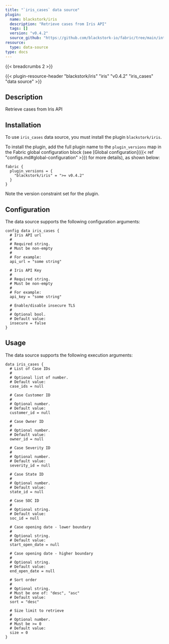 ```yaml
---
title: "`iris_cases` data source"
plugin:
  name: blackstork/iris
  description: "Retrieve cases from Iris API"
  tags: []
  version: "v0.4.2"
  source_github: "https://github.com/blackstork-io/fabric/tree/main/internal/iris/"
resource:
  type: data-source
type: docs
---
```


{{< breadcrumbs 2 >}}

{{< plugin-resource-header "blackstork/iris" "iris" "v0.4.2" "iris_cases" "data source" >}}

## Description
Retrieve cases from Iris API

## Installation

To use `iris_cases` data source, you must install the plugin `blackstork/iris`.

To install the plugin, add the full plugin name to the `plugin_versions` map in the Fabric global configuration block (see [Global configuration]({{< ref "configs.md#global-configuration" >}}) for more details), as shown below:

```hcl
fabric {
  plugin_versions = {
    "blackstork/iris" = ">= v0.4.2"
  }
}
```

Note the version constraint set for the plugin.

## Configuration

The data source supports the following configuration arguments:

```hcl
config data iris_cases {
  # Iris API url
  #
  # Required string.
  # Must be non-empty
  #
  # For example:
  api_url = "some string"

  # Iris API Key
  #
  # Required string.
  # Must be non-empty
  #
  # For example:
  api_key = "some string"

  # Enable/disable insecure TLS
  #
  # Optional bool.
  # Default value:
  insecure = false
}
```

## Usage

The data source supports the following execution arguments:

```hcl
data iris_cases {
  # List of Case IDs
  #
  # Optional list of number.
  # Default value:
  case_ids = null

  # Case Customer ID
  #
  # Optional number.
  # Default value:
  customer_id = null

  # Case Owner ID
  #
  # Optional number.
  # Default value:
  owner_id = null

  # Case Severity ID
  #
  # Optional number.
  # Default value:
  severity_id = null

  # Case State ID
  #
  # Optional number.
  # Default value:
  state_id = null

  # Case SOC ID
  #
  # Optional string.
  # Default value:
  soc_id = null

  # Case opening date - lower boundary
  #
  # Optional string.
  # Default value:
  start_open_date = null

  # Case opening date - higher boundary
  #
  # Optional string.
  # Default value:
  end_open_date = null

  # Sort order
  #
  # Optional string.
  # Must be one of: "desc", "asc"
  # Default value:
  sort = "desc"

  # Size limit to retrieve
  #
  # Optional number.
  # Must be >= 0
  # Default value:
  size = 0
}
```
